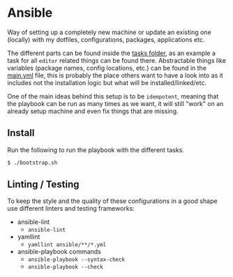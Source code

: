 # Ansible

Way of setting up a completely new machine or update an existing one (locally) with my dotfiles, configurations, packages, applications etc.

The different parts can be found inside the [tasks folder](./roles/install/tasks), as an example a task for all `editor` related things can be found there.
Abstractable things like variables (package names, config locations, etc.) can be found in the [main.yml](./roles/install/defaults/main.yml) file, this is probably the place others want to have a look into as it includes not the installation logic but what will be installed/linked/etc.

One of the main ideas behind this setup is to be `idempotent`, meaning that the playbook can be run as many times as we want, it will still "work" on an already setup machine and even fix things that are missing.


## Install

Run the following to run the playbook with the different tasks.

```bash
$ ./bootstrap.sh
```


## Linting / Testing

To keep the style and the quality of these configurations in a good shape use different linters and testing frameworks:

- ansible-lint
  - `ansible-lint`
- yamllint
  - `yamllint ansible/**/*.yml`
- ansible-playbook commands
  - `ansible-playbook --syntax-check`
  - `ansible-playbook --check`
